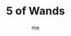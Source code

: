 ---
# basics
title     		 : "5 of Wands"
token					 : 'wands-05'
card_type			 : '' # major, minor, court
layout				 : "tarot-card"
author    		 : 'me'
one_liner 		 : "Confrontation, disruption, distinction, objection, strife"
alt_names			 : ['Strife', 'Rivalry']
images				 : ['assets/images/tarot/rws/rw-wands-05.jpg']
keywords			 : ['confrontation', 'disruption', 'distinction', 'objection', 'strife']
url						 : 'tarot/cards/wands-05'
aliases				 : []

# password: 'foolish journey'
dropbox				 : 'https://www.dropbox.com/sh/0oeeq93adc7fe7b/AAAiSkGZpizg-_P9JsgqBiTra?dl=0'

meaning_light  : "Calmly expressing a dissenting opinion. Allowing someone to use his or her own methods to get a job done. Opening the floor for discussion or debate. Comparing progress made so far to standards set earlier."

meaning_shadow : "Berating others for their ridiculous opinions. Picking fights. Offering destructive criticism. Baiting people with barbed remarks. Disrupting progress with an endless stream of pointless objections."

# more detail
correspondence_planet 			: "Saturn"
correspondence_astrological : "Leo"
correspondence_affirmation  : "I can express dissent in constructive ways."
correspondence_story 				: "The main character takes a stand and says, “Enough is enough!”"

advice_relationships 	 : "Every relationship has its ups and downs; no two people can be together for any length of time without some friction. Without making things personal, air your grievances. Share how you feel. If you feel a confrontation coming on, ask yourself what triggers it and why."

advice_work 					 : "If your workplace lacks harmony, getting things done requires far more time and effort. Create an atmosphere where people feel free to share what they really think. Avoid the blame game; talk in terms of what should happen…and what happens when the system breaks down."

advice_spirituality 	 : "It’s easy to feel spiritually connected when meditating in a tranquil garden. But how can you maintain your balance when surrounded by emotionally-charged chaos? Remember: you are not your emotions. Withdraw. Breathe. Save anger for those few transgressions worthy of such a powerful emotion."

advice_personal_growth : "What makes you angry? How do you respond when you loose your cool? Going berserk isn’t the answer. Swallowing your feelings won’t work either. Find constructive, level-headed ways to say what you need to say before you reach the boiling point."

advice_fortune_telling : "Prepare for a fight with your best friend. Remember: once you let words loose, you can’t take them back."

questions	: ["How might meekness (as opposed to confrontation) work in your situation?", "How might changing yourself change the outcome of this particular battle?", "We’re quick to see the errors of others, but slow to understand how our own actions might contribute to confrontations. How have your actions contributed to the crisis?", "To what extent is your current issue worth fighting for?", "What alternatives are there to outright conflict?", "What happens in a “fair fight?” How can you keep this fight fair?"]

# referenced in the symbols.toml data file
symbols	  : ['5', 'wands', 'five-figures']

# metadata
suppress_topnav : true
related_cards 	: []

---